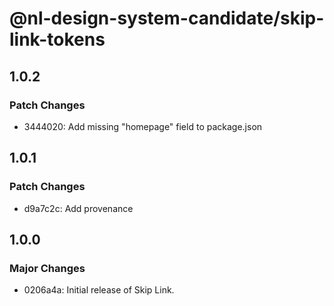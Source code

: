 # @nl-design-system-candidate/skip-link-tokens

## 1.0.2

### Patch Changes

- 3444020: Add missing "homepage" field to package.json

## 1.0.1

### Patch Changes

- d9a7c2c: Add provenance

## 1.0.0

### Major Changes

- 0206a4a: Initial release of Skip Link.
